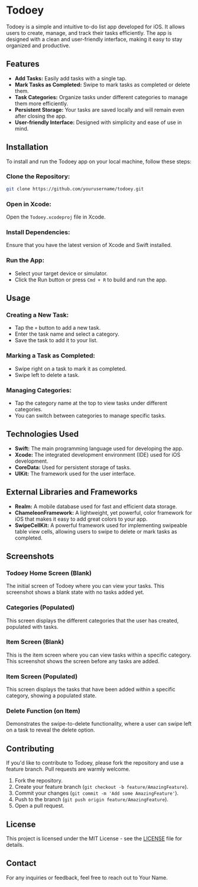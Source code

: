 
# Todoey

Todoey is a simple and intuitive to-do list app developed for iOS. It allows users to create, manage, and track their tasks efficiently. The app is designed with a clean and user-friendly interface, making it easy to stay organized and productive.

## Features
- **Add Tasks:** Easily add tasks with a single tap.
- **Mark Tasks as Completed:** Swipe to mark tasks as completed or delete them.
- **Task Categories:** Organize tasks under different categories to manage them more efficiently.
- **Persistent Storage:** Your tasks are saved locally and will remain even after closing the app.
- **User-friendly Interface:** Designed with simplicity and ease of use in mind.

## Installation

To install and run the Todoey app on your local machine, follow these steps:

### Clone the Repository:
```bash
git clone https://github.com/yourusername/todoey.git
```

### Open in Xcode:
Open the `Todoey.xcodeproj` file in Xcode.

### Install Dependencies:
Ensure that you have the latest version of Xcode and Swift installed.

### Run the App:
- Select your target device or simulator.
- Click the Run button or press `Cmd + R` to build and run the app.

## Usage

### Creating a New Task:
- Tap the `+` button to add a new task.
- Enter the task name and select a category.
- Save the task to add it to your list.

### Marking a Task as Completed:
- Swipe right on a task to mark it as completed.
- Swipe left to delete a task.

### Managing Categories:
- Tap the category name at the top to view tasks under different categories.
- You can switch between categories to manage specific tasks.

## Technologies Used
- **Swift:** The main programming language used for developing the app.
- **Xcode:** The integrated development environment (IDE) used for iOS development.
- **CoreData:** Used for persistent storage of tasks.
- **UIKit:** The framework used for the user interface.

## External Libraries and Frameworks
- **Realm:** A mobile database used for fast and efficient data storage.
- **ChameleonFramework:** A lightweight, yet powerful, color framework for iOS that makes it easy to add great colors to your app.
- **SwipeCellKit:** A powerful framework used for implementing swipeable table view cells, allowing users to swipe to delete or mark tasks as completed.

## Screenshots

### Todoey Home Screen (Blank)
The initial screen of Todoey where you can view your tasks. This screenshot shows a blank state with no tasks added yet.

### Categories (Populated)
This screen displays the different categories that the user has created, populated with tasks.

### Item Screen (Blank)
This is the item screen where you can view tasks within a specific category. This screenshot shows the screen before any tasks are added.

### Item Screen (Populated)
This screen displays the tasks that have been added within a specific category, showing a populated state.

### Delete Function (on Item)
Demonstrates the swipe-to-delete functionality, where a user can swipe left on a task to reveal the delete option.

## Contributing

If you'd like to contribute to Todoey, please fork the repository and use a feature branch. Pull requests are warmly welcome.

1. Fork the repository.
2. Create your feature branch (`git checkout -b feature/AmazingFeature`).
3. Commit your changes (`git commit -m 'Add some AmazingFeature'`).
4. Push to the branch (`git push origin feature/AmazingFeature`).
5. Open a pull request.

## License

This project is licensed under the MIT License - see the [LICENSE](LICENSE) file for details.

## Contact

For any inquiries or feedback, feel free to reach out to Your Name.
